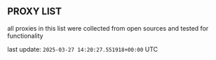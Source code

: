 ## PROXY LIST

all proxies in this list were collected from open sources and tested for functionality

last update: `2025-03-27 14:20:27.551918+00:00` UTC